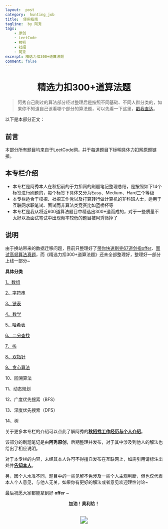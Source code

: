 ```yaml
---
layout:  post
category:  hunting_job
title:  使用指南
tagline:  by 阿秀
tags:
    - 原创
    - LeetCode
    - 校招
    - 社招
    - 阿秀
excerpt: 精选力扣300+道算法题
comment: false
---
```






<h1 align="center">
    精选力扣300+道算法题
</h1>


> 阿秀自己刷过的算法部分经过整理后是按照不同基础、不同人群分类的，如果你不知道自己该看哪个部分的算法题，可以先看一下这里，[戳我直达](/notes/03-hunting_job/03-algorithm/01-basic-algorithm/01-算法模块食用指南.md)。

以下是本部分正文：

## **前言**

本部分所有题目均来自于LeetCode网，并于每道题目下标明具体力扣网原题链接。

## **本专栏介绍**

-  本专栏是阿秀本人在秋招前的于力扣网的刷题笔记整理总结，是按照如下14个标签进行刷题的，每个标签下具体又分为Easy、Medium、Hard三个等级
-  本专栏适合于校招、社招工作党以及打算转行做计算机的非科班人士，适用于互联网求职笔试、面试而非算法类竞赛比如蓝桥杯等
-  本专栏是我从将近600道算法题目中精选出300+道而成的，对于一些质量不太好以及面试笔试中出现频率较低的题目被阿秀筛掉了



## 说明

由于换站带来的数据迁移问题，目前只整理好了[带你快速刷完67道剑指offer](/notes/03-hunting_job/03-algorithm/02-sword-offer/01-introduce.md)、[面试高频算法真题](/notes/03-hunting_job/03-algorithm/04-high_frquency_algorithm/01-high_frquency_algorithm.md)，而《精选力扣300+道算法题》还未全部整理好，整理好一部分上线一部分~





**具体分类**

<font style="font-weight:normal; color:#4169E1;text-decoration:underline;" target="_blank">[1、数组](/notes/03-hunting_job/03-algorithm/03-leetcode/01-数组/introduce.md)</font>

<font style="font-weight:normal; color:#4169E1;text-decoration:underline;" target="_blank">[2、字符串](/notes/03-hunting_job/03-algorithm/03-leetcode/02-字符串/introduce.md)</font>

<font style="font-weight:normal; color:#4169E1;text-decoration:underline;" target="_blank">[3、链表](/notes/03-hunting_job/03-algorithm/03-leetcode/03-链表/introduce.md)</font>

<font style="font-weight:normal; color:#4169E1;text-decoration:underline;" target="_blank">[4、数学](/notes/03-hunting_job/03-algorithm/03-leetcode/04-数学/introduce.md)</font>

<font style="font-weight:normal; color:#4169E1;text-decoration:underline;" target="_blank">[5、哈希表](/notes/03-hunting_job/03-algorithm/03-leetcode/05-哈希表/introduce.md)</font>

<font style="font-weight:normal; color:#4169E1;text-decoration:underline;" target="_blank">[6、二分查找](/notes/03-hunting_job/03-algorithm/03-leetcode/06-二分查找/introduce.md)</font>

<font style="font-weight:normal; color:#4169E1;text-decoration:underline;" target="_blank">[7、栈](/notes/03-hunting_job/03-algorithm/03-leetcode/07-栈/introduce.md)</font>

<font style="font-weight:normal; color:#4169E1;text-decoration:underline;" target="_blank">[8、双指针](/notes/03-hunting_job/03-algorithm/03-leetcode/08-️双指针/introduce.md)</font>

<font style="font-weight:normal; color:#4169E1;text-decoration:underline;" target="_blank">[9、贪心算法](/notes/03-hunting_job/03-algorithm/03-leetcode/09-贪心算法/introduce.md)</font>

10、回溯算法

11、动态规划

12、广度优先搜索（BFS）

13、深度优先搜索（DFS）

14、树

<!--



<font style="font-weight:normal; color:#4169E1;text-decoration:underline;" target="_blank">[10、回溯算法](/notes/03-hunting_job/03-algorithm/03-leetcode/10-回溯算法/introduce.md)</font>

<font style="font-weight:normal; color:#4169E1;text-decoration:underline;" target="_blank">[11、动态规划](/notes/03-hunting_job/03-algorithm/03-leetcode/11-动态规划/introduce.md)</font>

<font style="font-weight:normal; color:#4169E1;text-decoration:underline;" target="_blank">[12、广度优先搜索（BFS）](/notes/03-hunting_job/03-algorithm/03-leetcode/12-BFS/introduce.md)</font>

<font style="font-weight:normal; color:#4169E1;text-decoration:underline;" target="_blank">[13、深度优先搜索（DFS）](/notes/03-hunting_job/03-algorithm/03-leetcode/13-DFS/introduce.md)</font>

<font style="font-weight:normal; color:#4169E1;text-decoration:underline;" target="_blank">[14、树](/notes/03-hunting_job/03-algorithm/03-leetcode/14-树/introduce.md)</font>

-->

关于更多本专栏的介绍可以点此了解阿秀的<font style="font-weight:bold; color:#4169E1;text-decoration:underline;" target="_blank">[**秋招找工作经历与个人介绍**](/notes/05-xiustar/05-campus_recruitment/2020-12-16-双非渣硕的秋招之路总结（已拿抖音研发岗SP）.md)</font>。

该部分的刷题笔记是由**阿秀原创**，后期整理并发布，对于其中涉及到他人的解法也给出了相应说明。

对于本专栏的内容，未经其本人许可不得擅自发布在互联网上，如需引用请标注出处并<font style="font-weight:bold; color:#4169E1;text-decoration:underline;" target="_blank">[**告知本人**](/notes/08-other/02-question.md#_4、阿秀-如何才能联系到你)</font>。

另，因个人水准不同，题目中的一些见解不免涉及一些个人主观判断，但也仅代表本人个人意见，与他人无关，如果你有更好的解法或者意见欢迎理性讨论~

最后祝愿大家都能拿到好 **offer** ~

<p align="center" style="font-weight:bold" font-weight="bold">加油！奥利给！</p>

<br>





<div align="center">
  <img src="https://axiu-image-bed.oss-cn-shanghai.aliyuncs.com/img/202205291839532.png" style="zoom:150%;" />
</div>









